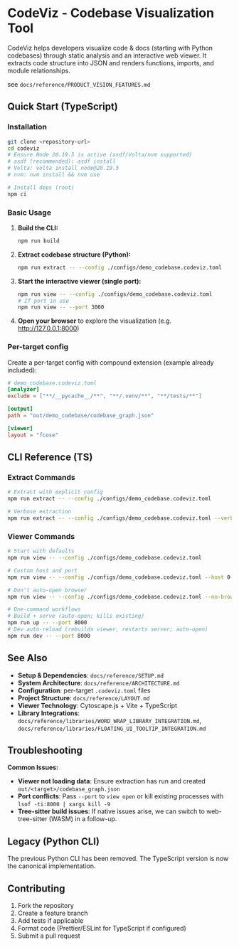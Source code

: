 # CodeViz - Codebase Visualization Tool

CodeViz helps developers visualize code & docs (starting with Python codebases) through static analysis and an interactive web viewer. It extracts code structure into JSON and renders functions, imports, and module relationships.

see `docs/reference/PRODUCT_VISION_FEATURES.md`

## Quick Start (TypeScript)

### Installation

```bash
git clone <repository-url>
cd codeviz
# Ensure Node 20.19.5 is active (asdf/Volta/nvm supported)
# asdf (recommended): asdf install
# Volta: volta install node@20.19.5
# nvm: nvm install && nvm use

# Install deps (root)
npm ci
```

### Basic Usage

1. **Build the CLI:**
   ```bash
   npm run build
   ```

2. **Extract codebase structure (Python):**
   ```bash
   npm run extract -- --config ./configs/demo_codebase.codeviz.toml
   ```

3. **Start the interactive viewer (single port):**
   ```bash
   npm run view -- --config ./configs/demo_codebase.codeviz.toml
   # If port in use
   npm run view -- --port 3000
   ```

4. **Open your browser** to explore the visualization (e.g. http://127.0.0.1:8000)

### Per-target config

Create a per-target config with compound extension (example already included):

```toml
# demo_codebase.codeviz.toml
[analyzer]
exclude = ["**/__pycache__/**", "**/.venv/**", "**/tests/**"]

[output]
path = "out/demo_codebase/codebase_graph.json"

[viewer]
layout = "fcose"
```

## CLI Reference (TS)

### Extract Commands

```bash
# Extract with explicit config
npm run extract -- --config ./configs/demo_codebase.codeviz.toml

# Verbose extraction
npm run extract -- --config ./configs/demo_codebase.codeviz.toml --verbose
```

### Viewer Commands

```bash
# Start with defaults
npm run view -- --config ./configs/demo_codebase.codeviz.toml

# Custom host and port
npm run view -- --config ./configs/demo_codebase.codeviz.toml --host 0.0.0.0 --port 3000

# Don't auto-open browser
npm run view -- --config ./configs/demo_codebase.codeviz.toml --no-browser

# One-command workflows
# Build + serve (auto-open; kills existing)
npm run up -- --port 8000
# Dev auto-reload (rebuilds viewer, restarts server; auto-open)
npm run dev -- --port 8000
```

## See Also

- **Setup & Dependencies**: `docs/reference/SETUP.md`
- **System Architecture**: `docs/reference/ARCHITECTURE.md`
- **Configuration**: per-target `.codeviz.toml` files
- **Project Structure**: `docs/reference/LAYOUT.md`
- **Viewer Technology**: Cytoscape.js + Vite + TypeScript
- **Library Integrations**: `docs/reference/libraries/WORD_WRAP_LIBRARY_INTEGRATION.md`, `docs/reference/libraries/FLOATING_UI_TOOLTIP_INTEGRATION.md`

## Troubleshooting

**Common Issues:**
- **Viewer not loading data**: Ensure extraction has run and created `out/<target>/codebase_graph.json`
- **Port conflicts**: Pass `--port` to `view open` or kill existing processes with `lsof -ti:8000 | xargs kill -9`
- **Tree-sitter build issues**: If native issues arise, we can switch to web-tree-sitter (WASM) in a follow-up.

## Legacy (Python CLI)

The previous Python CLI has been removed. The TypeScript version is now the canonical implementation.

## Contributing

1. Fork the repository
2. Create a feature branch
3. Add tests if applicable
4. Format code (Prettier/ESLint for TypeScript if configured)
5. Submit a pull request